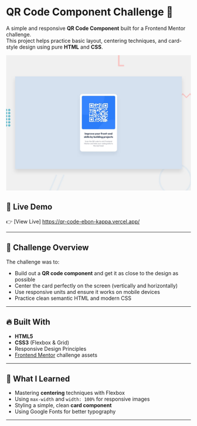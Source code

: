 # QR Code Component Challenge 📱

A simple and responsive **QR Code Component** built for a Frontend Mentor challenge.  
This project helps practice basic layout, centering techniques, and card-style design using pure **HTML** and **CSS**.

![Project Screenshot](./preview.jpg)

## 🚀 Live Demo
👉 [View Live] https://qr-code-ebon-kappa.vercel.app/

---

## 📝 Challenge Overview

The challenge was to:
- Build out a **QR code component** and get it as close to the design as possible
- Center the card perfectly on the screen (vertically and horizontally)
- Use responsive units and ensure it works on mobile devices
- Practice clean semantic HTML and modern CSS

---

## 🔥 Built With

- **HTML5**
- **CSS3** (Flexbox & Grid)
- Responsive Design Principles
- [Frontend Mentor](https://www.frontendmentor.io) challenge assets

---

## 🎯 What I Learned

- Mastering **centering** techniques with Flexbox
- Using `max-width` and `width: 100%` for responsive images
- Styling a simple, clean **card component**
- Using Google Fonts for better typography

---
